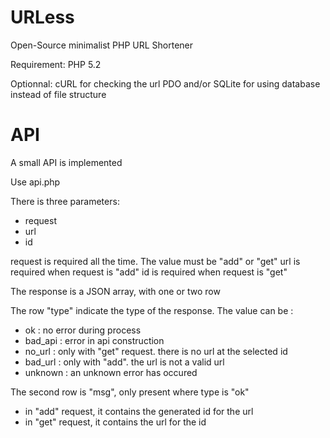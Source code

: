 URLess
======

Open-Source minimalist PHP URL Shortener

Requirement: 
PHP 5.2

Optionnal:
cURL for checking the url
PDO and/or SQLite for using database instead of file structure

API
===

A small API is implemented

Use api.php

There is three parameters:
- request
- url
- id
 
request is required all the time. The value must be "add" or "get"
url is required when request is "add"
id is required when request is "get"

The response is a JSON array, with one or two row

The row "type" indicate the type of the response. The value can be : 
- ok : no error during process
- bad_api : error in api construction
- no_url : only with "get" request. there is no url at the selected id
- bad_url : only with "add". the url is not a valid url
- unknown : an unknown error has occured
 
The second row is "msg", only present where type is "ok"
- in "add" request, it contains the generated id for the url
- in "get" request, it contains the url for the id

